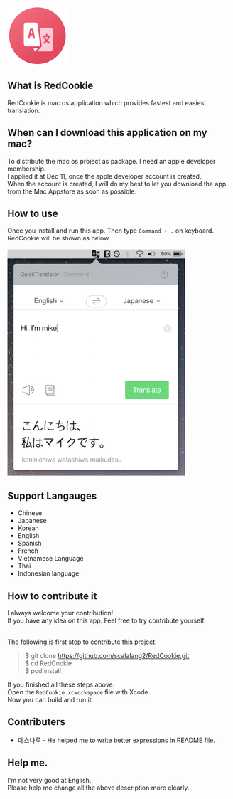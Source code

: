 ![Logo](./docs/images/logo.png)

## What is RedCookie
RedCookie is mac os application which provides fastest and easiest translation.

## When can I download this application on my mac?
To distribute the mac os project as package. I need an apple developer membership.<br>
I applied it at Dec 11, once the apple developer account is created.<br>
When the account is created, I will do my best to let you download the app from the Mac Appstore as soon as possible.

## How to use
Once you install and run this app. Then type `Command + .` on keyboard.<br>
RedCookie will be shown as below<br><br>
![Quick Translator Screenshot](./docs/images/screenshot2.png)

## Support Langauges
* Chinese
* Japanese
* Korean
* English
* Spanish
* French
* Vietnamese Language
* Thai
* Indonesian language

## How to contribute it
I always welcome your contribution!<br>
If you have any idea on this app. Feel free to try contribute yourself.<br><br>

The following is first step to contribute this project.

> $ git clone https://github.com/scalalang2/RedCookie.git<br>
> $ cd RedCookie<br>
> $ pod install

If you finished all these steps above.<br>
Open the `RedCookie.xcworkspace` file with Xcode.<br>
Now you can build and run it.

## Contributers
* 데스나루 - He helped me to write better expressions in README file.

## Help me.
I'm not very good at English.<br>
Please help me change all the above description more clearly.
